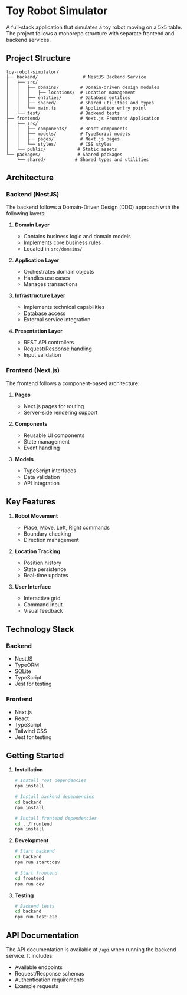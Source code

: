 # Toy Robot Simulator

A full-stack application that simulates a toy robot moving on a 5x5 table. The project follows a monorepo structure with separate frontend and backend services.

## Project Structure

```
toy-robot-simulator/
├── backend/                 # NestJS Backend Service
│   ├── src/
│   │   ├── domains/        # Domain-driven design modules
│   │   │   ├── locations/  # Location management
│   │   ├── entities/       # Database entities
│   │   ├── shared/         # Shared utilities and types
│   │   └── main.ts         # Application entry point
│   └── test/               # Backend tests
├── frontend/               # Next.js Frontend Application
│   ├── src/
│   │   ├── components/     # React components
│   │   ├── models/         # TypeScript models
│   │   ├── pages/          # Next.js pages
│   │   └── styles/         # CSS styles
│   └── public/            # Static assets
└── packages/              # Shared packages
    └── shared/           # Shared types and utilities
```

## Architecture

### Backend (NestJS)

The backend follows a Domain-Driven Design (DDD) approach with the following layers:

1. **Domain Layer**
   - Contains business logic and domain models
   - Implements core business rules
   - Located in `src/domains/`

2. **Application Layer**
   - Orchestrates domain objects
   - Handles use cases
   - Manages transactions

3. **Infrastructure Layer**
   - Implements technical capabilities
   - Database access
   - External service integration

4. **Presentation Layer**
   - REST API controllers
   - Request/Response handling
   - Input validation

### Frontend (Next.js)

The frontend follows a component-based architecture:

1. **Pages**
   - Next.js pages for routing
   - Server-side rendering support

2. **Components**
   - Reusable UI components
   - State management
   - Event handling

3. **Models**
   - TypeScript interfaces
   - Data validation
   - API integration

## Key Features

1. **Robot Movement**
   - Place, Move, Left, Right commands
   - Boundary checking
   - Direction management

2. **Location Tracking**
   - Position history
   - State persistence
   - Real-time updates

3. **User Interface**
   - Interactive grid
   - Command input
   - Visual feedback

## Technology Stack

### Backend
- NestJS
- TypeORM
- SQLite
- TypeScript
- Jest for testing

### Frontend
- Next.js
- React
- TypeScript
- Tailwind CSS
- Jest for testing

## Getting Started

1. **Installation**
   ```bash
   # Install root dependencies
   npm install

   # Install backend dependencies
   cd backend
   npm install

   # Install frontend dependencies
   cd ../frontend
   npm install
   ```

2. **Development**
   ```bash
   # Start backend
   cd backend
   npm run start:dev

   # Start frontend
   cd frontend
   npm run dev
   ```

3. **Testing**
   ```bash
   # Backend tests
   cd backend
   npm run test:e2e


## API Documentation

The API documentation is available at `/api` when running the backend service. It includes:

- Available endpoints
- Request/Response schemas
- Authentication requirements
- Example requests
